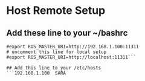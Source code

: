 # Host Remote Setup

## Add these line to your ~/bashrc
```# uncomment this line for remote setup
#export ROS_MASTER_URI=http://192.168.1.100:11311 
# uncomment this line for local setup
#export ROS_MASTER_URI=http://localhost:11311```

## Add this line to your /etc/hosts
```192.168.1.100  SARA





